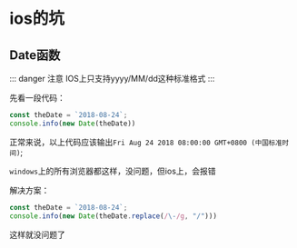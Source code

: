 # ios的坑

## Date函数

::: danger 注意
IOS上只支持yyyy/MM/dd这种标准格式
:::

先看一段代码：

```js
const theDate = `2018-08-24`;
console.info(new Date(theDate))
```

正常来说，以上代码应该输出`Fri Aug 24 2018 08:00:00 GMT+0800 (中国标准时间)`;

`windows`上的所有浏览器都这样，没问题，但ios上，会报错

解决方案：

```js
const theDate = `2018-08-24`;
console.info(new Date(theDate.replace(/\-/g, "/")))
```

这样就没问题了
